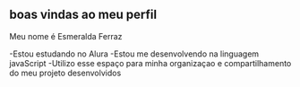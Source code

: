 ## boas vindas ao meu perfil                                                                                                          
Meu nome é Esmeralda Ferraz

-Estou estudando no Alura
-Estou me desenvolvendo na linguagem javaScript
-Utilizo esse espaço para minha organizaçao e compartilhamento do meu projeto desenvolvidos
